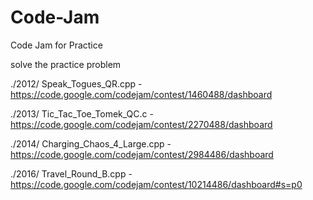 # Code-Jam
Code Jam for Practice 

solve the practice problem 

./2012/
  Speak_Togues_QR.cpp           - https://code.google.com/codejam/contest/1460488/dashboard


./2013/
  Tic_Tac_Toe_Tomek_QC.c        - https://code.google.com/codejam/contest/2270488/dashboard


./2014/
  Charging_Chaos_4_Large.cpp    - https://code.google.com/codejam/contest/2984486/dashboard


./2016/
  Travel_Round_B.cpp            -  https://code.google.com/codejam/contest/10214486/dashboard#s=p0
